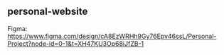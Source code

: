## personal-website

Figma: https://www.figma.com/design/cA8EzWRHh9Gy76Epv46ssL/Personal-Project?node-id=0-1&t=XH47KU3Op68iJfZB-1
